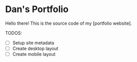 # Dan's Portfolio

Hello there! This is the source code of my [portfolio website].

TODOS:

- [ ] Setup site metadata
- [ ] Create desktop layout
- [ ] Create mobile layout
